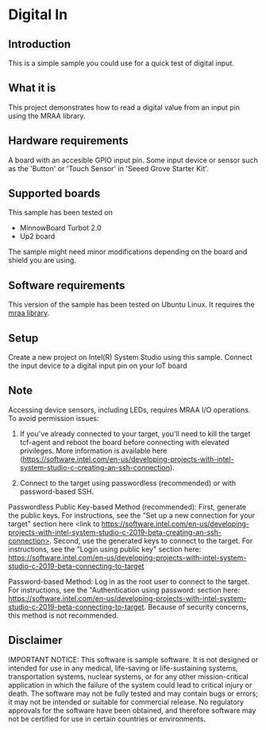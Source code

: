 # Digital In


## Introduction
This is a simple sample you could use for a quick test of digital input.

## What it is

This project demonstrates how to read a digital value from an input pin using the MRAA library.

## Hardware requirements

A board with an accesible GPIO input pin.
Some input device or sensor such as the 'Button' or 'Touch Sensor' in 'Seeed Grove Starter Kit'.

## Supported boards

This sample has been tested on
- MinnowBoard Turbot 2.0
- Up2 board

The sample might need minor modifications depending on the board and shield you are using.

## Software requirements
This version of the sample has been tested on Ubuntu Linux. It requires the [mraa library](https://github.com/intel-iot-devkit/mraa). 

## Setup
Create a new project on Intel(R) System Studio using this sample. 
Connect the input device to a digital input pin on your IoT board

## Note

Accessing device sensors, including LEDs, requires MRAA I/O operations. To avoid permission issues:

1. If you've already connected to your target, you'll need to kill the target tcf-agent and reboot the board before connecting with elevated privileges. More information is available here (https://software.intel.com/en-us/developing-projects-with-intel-system-studio-c-creating-an-ssh-connection).

2. Connect to the target using passwordless (recommended) or with password-based SSH.

Passwordless Public Key-based Method (recommended):
First, generate the public keys. For instructions, see the "Set up a new connection for your target" section here <link to https://software.intel.com/en-us/developing-projects-with-intel-system-studio-c-2019-beta-creating-an-ssh-connection>. 
Second, use the generated keys to connect to the target. For instructions, see the "Login using public key" section here: https://software.intel.com/en-us/developing-projects-with-intel-system-studio-c-2019-beta-connecting-to-target

Password-based Method: 
Log in as the root user to connect to the target. For instructions, see the "Authentication using password: section here: https://software.intel.com/en-us/developing-projects-with-intel-system-studio-c-2019-beta-connecting-to-target. Because of security concerns, this method is not recommended.


## Disclaimer
IMPORTANT NOTICE: This software is sample software. It is not designed or intended for use in any medical, life-saving or life-sustaining systems, transportation systems, nuclear systems, or for any other mission-critical application in which the failure of the system could lead to critical injury or death. The software may not be fully tested and may contain bugs or errors; it may not be intended or suitable for commercial release. No regulatory approvals for the software have been obtained, and therefore software may not be certified for use in certain countries or environments.

